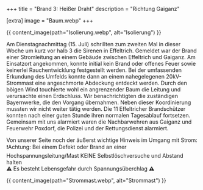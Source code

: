 +++
title = "Brand 3: Heißer Draht"
description = "Richtung Gaiganz"

[extra]
image = "Baum.webp"
+++

{{ content_image(path="Isolierung.webp", alt="Isolierung") }}

Am Dienstagnachmittag (15. Juli) schrillten zum zweiten Mal in dieser Woche um kurz vor halb 3 die Sirenen in Effeltrich. Gemeldet war der Brand einer Stromleitung an einem Gebäude zwischen Effeltrich und Gaiganz.
Am Einsatzort angekommen, konnte initial kein Brand oder offenes Feuer sowie keinerlei Rauchentwicklung festgestellt werden.
Bei der umfassenden Erkundung des Umfelds konnte dann an einem nahegelegenen 20kV-Strommast eine angeschmorte Abdeckung entdeckt werden.
Durch den böigen Wind touchierte wohl ein angrenzender Baum die Leitung und verursachte einen Erdschluss.
Wir benachrichtigten die zuständigen Bayernwerke, die den Vorgang übernahmen. Neben dieser Koordinierung mussten wir nicht weiter tätig werden.
Die 11 Effeltricher Brandschützer konnten nach einer guten Stunde ihren normalen Tagesablauf fortsetzen.
Gemeinsam mit uns alarmiert waren die Nachbarwehren aus Gaiganz und Feuerwehr Poxdorf, die Polizei und der Rettungsdienst alarmiert.

Von unserer Seite noch der äußerst wichtige Hinweis im Umgang mit Strom:  
❗Achtung: Bei einem Defekt oder Brand an einer Hochspannungsleitung/Mast KEINE Selbstlöschversuche und Abstand halten  
⚠️ Es besteht Lebensgefahr durch Spannungsüberchlag ⚠️

{{ content_image(path="Strommast.webp", alt="Strommast") }}
